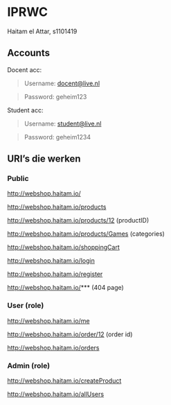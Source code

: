 # IPRWC
Haitam el Attar, s1101419

## Accounts
Docent acc:
> Username: docent@live.nl

> Password: geheim123

Student acc:
> Username: student@live.nl

> Password: geheim1234



## URI’s die werken

### Public
http://webshop.haitam.io/

http://webshop.haitam.io/products

http://webshop.haitam.io/products/12     (productID)

http://webshop.haitam.io/products/Games  (categories)

http://webshop.haitam.io/shoppingCart

http://webshop.haitam.io/login

http://webshop.haitam.io/register

http://webshop.haitam.io/***             (404 page)


### User (role)
http://webshop.haitam.io/me

http://webshop.haitam.io/order/12        (order id)

http://webshop.haitam.io/orders


### Admin (role)
http://webshop.haitam.io/createProduct

http://webshop.haitam.io/allUsers
